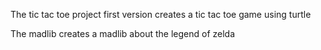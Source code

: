 The tic tac toe project first version creates a tic tac toe game using turtle

The madlib creates a madlib about the legend of zelda
